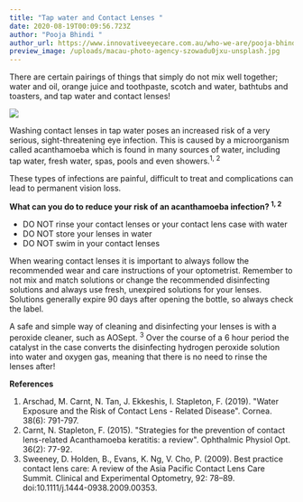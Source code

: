 ```yaml
---
title: "Tap water and Contact Lenses "
date: 2020-08-19T00:09:56.723Z
author: "Pooja Bhindi "
author_url: https://www.innovativeeyecare.com.au/who-we-are/pooja-bhindi
preview_image: /uploads/macau-photo-agency-szowadu0jxu-unsplash.jpg
---
```

<div class="employee-heading">

There are certain pairings of things that simply do not mix well together; water and oil, orange juice and toothpaste, scotch and water, bathtubs and toasters, and tap water and contact lenses! 

</div>

![](/uploads/dskaln.png)

Washing contact lenses in tap water poses an increased risk of a very serious, sight-threatening eye infection. This is caused by a microorganism called acanthamoeba which is found in many sources of water, including tap water, fresh water, spas, pools and even showers.<sup>1, 2</sup> 

These types of infections are painful, difficult to treat and complications can lead to permanent vision loss. 

**What can you do to reduce your risk of an acanthamoeba infection? <sup>1, 2</sup>** 

* DO NOT rinse your contact lenses or your contact lens case with water
* DO NOT store your lenses in water 
* DO NOT swim in your contact lenses 

When wearing contact lenses it is important to always follow the recommended wear and care instructions of your optometrist. Remember to not mix and match solutions or change the recommended disinfecting solutions and always use fresh, unexpired solutions for your lenses. Solutions generally expire 90 days after opening the bottle, so always check the label.

A safe and simple way of cleaning and disinfecting your lenses is with a peroxide cleaner, such as AOSept. <sup>3</sup> Over the course of a 6 hour period the catalyst in the case converts the disinfecting hydrogen peroxide solution into water and oxygen gas, meaning that there is no need to rinse the lenses after!



**References** 

1. Arschad, M. Carnt, N. Tan, J. Ekkeshis, I. Stapleton, F. (2019). "Water Exposure and the Risk of Contact Lens - Related Disease". Cornea. 38(6): 791-797.
2. Carnt, N. Stapleton, F. (2015). "Strategies for the prevention of contact lens-related Acanthamoeba keratitis: a review". Ophthalmic Physiol Opt. 36(2): 77-92.
3. Sweeney, D. Holden, B., Evans, K. Ng, V. Cho, P. (2009). Best practice contact lens care: A review of the Asia Pacific Contact Lens Care Summit. Clinical and Experimental Optometry, 92: 78–89. doi:10.1111/j.1444-0938.2009.00353.